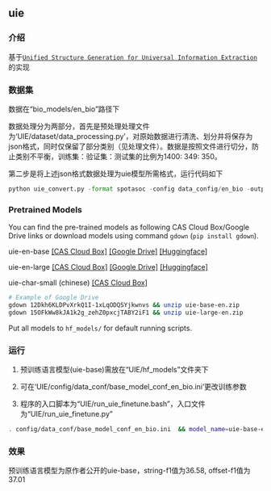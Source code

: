 ## uie

### 介绍

基于[``Unified Structure Generation for Universal Information Extraction``](https://aclanthology.org/2022.acl-long.395/)的实现

### 数据集

数据在“bio_models/en_bio”路径下 

数据处理分为两部分，首先是预处理处理文件为‘UIE/dataset/data_processing.py’，对原始数据进行清洗、划分并将保存为json格式，同时仅保留了部分类别（见处理文件）。数据是按照文件进行切分，防止类别不平衡，训练集：验证集：测试集的比例为1400: 349: 350。

第二步是将上述json格式数据处理为uie模型所需格式，运行代码如下

```python
python uie_convert.py -format spotasoc -config data_config/en_bio -output en_bio
```

### Pretrained Models
You can find the pre-trained models as following CAS Cloud Box/Google Drive links or download models using command `gdown` (`pip install gdown`).

uie-en-base [[CAS Cloud Box]](https://pan.cstcloud.cn/s/w2hTaHYaRWw) [[Google Drive]](https://drive.google.com/file/d/12Dkh6KLDPvXrkQ1I-1xLqODQSYjkwnvs/view) [[Huggingface]](https://huggingface.co/luyaojie/uie-base-en)

uie-en-large [[CAS Cloud Box]](https://pan.cstcloud.cn/s/2vrXYBVTbk) [[Google Drive]](https://drive.google.com/file/d/15OFkWw8kJA1k2g_zehZ0pxcjTABY2iF1/view) [[Huggingface]](https://huggingface.co/luyaojie/uie-large-en)

uie-char-small (chinese) [[CAS Cloud Box]](https://pan.cstcloud.cn/s/J7HOsDHHQHY)

``` bash
# Example of Google Drive
gdown 12Dkh6KLDPvXrkQ1I-1xLqODQSYjkwnvs && unzip uie-base-en.zip
gdown 15OFkWw8kJA1k2g_zehZ0pxcjTABY2iF1 && unzip uie-large-en.zip
```

Put all models to `hf_models/` for default running scripts.

### 运行

1. 预训练语言模型(uie-base)需放在“UIE/hf_models”文件夹下

2. 可在‘UIE/config/data_conf/base_model_conf_en_bio.ini’更改训练参数

3. 程序的入口脚本为“UIE/run_uie_finetune.bash”，入口文件为“UIE/run_uie_finetune.py”

```bash
. config/data_conf/base_model_conf_en_bio.ini  && model_name=uie-base-en dataset_name=en_bio/en_bio bash scripts_exp/run_exp.bash
```

### 效果

预训练语言模型为原作者公开的uie-base，string-f1值为36.58, offset-f1值为37.01

